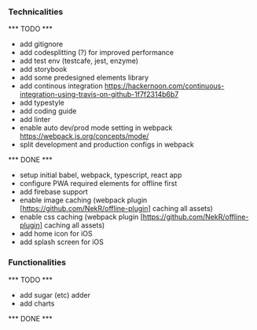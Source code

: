 ### Technicalities
*** TODO ***
- add gitignore
- add codesplitting (?) for improved performance
- add test env (testcafe, jest, enzyme)
- add storybook
- add some predesigned elements library
- add continous integration
    https://hackernoon.com/continuous-integration-using-travis-on-github-1f7f2314b6b7
- add typestyle
- add coding guide
- add linter
- enable auto dev/prod mode setting in webpack
    https://webpack.js.org/concepts/mode/
- split development and production configs in webpack

*** DONE ***
- setup initial babel, webpack, typescript, react app
- configure PWA required elements for offline first
- add firebase support
- enable image caching (webpack plugin [https://github.com/NekR/offline-plugin] caching all assets)
- enable css caching (webpack plugin [https://github.com/NekR/offline-plugin] caching all assets)
- add home icon for iOS
- add splash screen for iOS

### Functionalities
*** TODO ***
- add sugar (etc) adder
- add charts

*** DONE ***